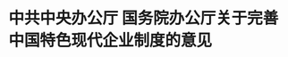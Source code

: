 <!DOCTYPE html>
<html lang="zh-CN">

<head>
    
<title>中共中央办公厅 国务院办公厅关于完善中国特色现代企业制度的意见_腾讯新闻</title>
<meta name="keywords" content="现代企业制度,国务院办公厅,中央办公厅,国务院,中国特色,习近平,中国特色社会主义,公司治理,意见,党中央">
<meta name="description" content="中共中央办公厅 国务院办公厅关于完善中国特色现代企业制度的意见（2024年9月21日）中国特色现代企业制度是中国特色社会主义制度的重要组成部分。为贯彻落实党中央关于完善中国特色现代企业制度的战略部署，经党中央、国务院同意，现提出如下意见。一、总体要求坚持以习近平新时代中国特色社会主义思想为指导，深入贯彻党的...">
<meta name="author" content="腾讯网">
<meta name="copyright" content="Copyright 1998 - 2025 Tencent. All Rights Reserved">
<meta property="og:type" content="news" />

<meta property="og:title" content="中共中央办公厅 国务院办公厅关于完善中国特色现代企业制度的意见_腾讯新闻" />
<meta property="og:description" content="中共中央办公厅 国务院办公厅关于完善中国特色现代企业制度的意见（2024年9月21日）中国特色现代企业制度是中国特色社会主义制度的重要组成部分。为贯彻落实党中央关于完善中国特色现代企业制度的战略部署，经党中央、国务院同意，现提出如下意见。一、总体要求坚持以习近平新时代中国特色社会主义思想为指导，深入贯彻党的..." />
<meta property="og:url" content="https://news.qq.com/rain/a/20250526A06AZ900" />
<meta property="og:image" content="https://inews.gtimg.com/news_ls/OyRoJtEBB7u5ulGSk_ptIgvR6bgjes90ZxmwzIBBSMDSEAA_640330/0" />
<meta property="article:author" content="央视新闻" />
<meta property="article:published_time" content="2025-05-26 17:01:15" />
<meta property="category" content="politics" />

<meta name="baidu-site-verification" content="jJeIJ5X7pP" />
    <meta charset="utf-8" />
<meta http-equiv="X-UA-Compatible" content="IE=Edge" />
<meta name="viewport" content="width=device-width, initial-scale=1, shrink-to-fit=no" />
<link rel="dns-prefetch" href="mat1.gtimg.com">
<link rel="dns-prefetch" href="i.news.qq.com">
<link rel="shortcut icon" href="https://mat1.gtimg.com/qqcdn/qqindex2021/favicon.ico">
<script nomodule="true" src="https://mat1.gtimg.com/qqcdn/qqindex2021/common-static/20240515201444/core3-37-1.min.js"></script>
<script>
  try {
    if (!window.IntersectionObserver) {
      var observerScript = document.createElement('script');
      observerScript.src = "https://mat1.gtimg.com/qqcdn/qqindex2021/common-static/20241024141058/intersection-observer-polyfill.js";
      document.head.appendChild(observerScript);
    }
  } catch (error) {}
</script>

<script>
  try {
    if (!Element.prototype.scrollTo) {
      var scrollScript = document.createElement('script');
      scrollScript.src = "https://mat1.gtimg.com/qqcdn/qqindex2021/common-static/20241025153001/scroll-behavior-polyfill.js";
      document.head.appendChild(scrollScript);
    }
  } catch (error) {}
</script>
<script>
  try {
    if ('scrollRestoration' in window.history) {
      window.history.scrollRestoration = 'manual';
    }
    window.isPcClient = Boolean(window.electron) && (
      window.navigator.userAgent.indexOf('pc-client') > 0 ||
      window.navigator.userAgent.indexOf('TencentNews') > 0
    );
  } catch {}
</script>
<script>
  try {
    if (window.isPcClient) {
      var bodyStyle = document.createElement('style');
      bodyStyle.innerText = 'body{ zoom: 0.95 }';
      document.head.appendChild(bodyStyle);
    }
  } catch {}
</script>
<script>
  window.DATA = {"url":"https://view.inews.qq.com/a/20250526A06AZ900","article_id":"20250526A06AZ900","article_type":"0","title":"中共中央办公厅 国务院办公厅关于完善中国特色现代企业制度的意见","desc":"中共中央办公厅 国务院办公厅关于完善中国特色现代企业制度的意见（2024年9月21日）中国特色现代企业制度是中国特色社会主义制度的重要组成部分。为贯彻落实党中央关于完善中国特色现代企业制度的战略部署，经党中央、国务院同意，现提出如下意见。一、总体要求坚持以习近平新时代中国特色社会主义思想为指导，深入贯彻党的...","iNewsRecommendLevel":1,"abstract":"中共中央办公厅 国务院办公厅关于完善中国特色现代企业制度的意见（2024年9月21日）中国特色现代企业制度是中国特色社会主义制度的重要组成部分。为贯彻落实党中央关于完善中国特色现代企业制度的战略部署，经党中央、国务院同意，现提出如下意见。一、总体要求坚持以习近平新时代中国特色社会主义思想为指导，深入贯彻党的...","catalog1":"politics","ad_channel_sign":"news","introduction":"","media":"央视新闻","media_id":"58","pubtime":"2025-05-26 17:01:15","comment_id":"8414986430","political":0,"cmsId":"20250526A06AZ900","cms_id":"20250526A06AZ900","closeAllAd":1,"closeAllFavorite":false,"originContent":{"directory":{"ai_list":null,"enable":2,"list":null},"text":"\u003cdiv class=\"rich_media_content\"\u003e\u003cp class=\"text_align-center\" data-source=\"cke\"\u003e中共中央办公厅 国务院办公厅关于完善中国特色现代企业制度的意见\u003c/p\u003e\n\u003cp class=\"text_align-center\" data-source=\"cke\"\u003e（2024年9月21日）\u003c/p\u003e\n\u003cp data-source=\"cke\"\u003e中国特色现代企业制度是中国特色社会主义制度的重要组成部分。为贯彻落实党中央关于完善中国特色现代企业制度的战略部署，经党中央、国务院同意，现提出如下意见。\u003c/p\u003e\n\u003cp data-source=\"cke\"\u003e一、总体要求\u003c/p\u003e\n\u003cp data-source=\"cke\"\u003e坚持以习近平新时代中国特色社会主义思想为指导，深入贯彻党的二十大和二十届二中、三中全会精神，完整准确全面贯彻新发展理念，坚持稳中求进工作总基调，坚持和完善社会主义基本经济制度，坚持社会主义市场经济改革方向，统筹高质量发展和高水平安全，以坚持和加强党的领导为根本，以产权清晰、权责明确、政企分开、管理科学为基础，以完善公司治理为重点，以改革创新为动力，弘扬企业家精神，加快建设更多世界一流企业，为以中国式现代化全面推进强国建设、民族复兴伟业提供有力支撑。\u003c!--MID_AD_0--\u003e\u003c!--EOP_0--\u003e\u003c/p\u003e\u003c!--MID_ARTICLE_AD_0--\u003e\u003c!--PARAGRAPH_0--\u003e\n\u003cp data-source=\"cke\"\u003e工作中要做到：坚持党的全面领导，坚定不移落实党的路线方针政策，推动党的组织和工作有效覆盖，完善党组织发挥作用的制度机制。坚持和落实“两个毫不动摇”，促进各种所有制经济优势互补、共同发展，充分激发各类企业内生动力和创新活力。坚持以制度建设促发展，破解体制机制障碍，推动公司治理结构和组织形态创新，完善企业制度，支持和引导各类企业提高资源要素利用效率和经营管理水平。坚持分类引导、统筹推进，根据企业规模、发展阶段、所有制性质等分类施策，培育更富活力、更具韧性、更有竞争力的现代企业。\u003c!--MID_AD_1--\u003e\u003c!--EOP_1--\u003e\u003c/p\u003e\u003c!--MID_ARTICLE_AD_1--\u003e\u003c!--PARAGRAPH_1--\u003e\n\u003cp data-source=\"cke\"\u003e主要目标是：经过5年左右，推动具备条件的企业普遍建立适合国情、符合实际、满足发展需要的中国特色现代企业制度，企业党的建设全面加强，治理结构更加健全，市场化运营机制更加完善，科学管理水平进一步提高，推动自主创新、支撑产业升级、履行社会责任等作用充分发挥。到2035年，中国特色现代企业制度更加完善，企业国际竞争力全面提升，为加快建设世界一流企业奠定坚实基础。\u003c/p\u003e\n\u003cp data-source=\"cke\"\u003e二、坚持和加强党的领导\u003c/p\u003e\n\u003cp data-source=\"cke\"\u003e（一）完善党领导国有企业的制度机制。明晰党委（党组）讨论和决定重大事项的边界，提高前置研究讨论的质量和效率。探索坚持党管干部、党管人才原则与发挥市场机制作用相结合的有效模式。\u003c/p\u003e\n\u003cp data-source=\"cke\"\u003e（二）加强和改进非公有制企业党的建设。引导和监督企业遵守法律法规，维护各方合法权益，促进企业健康发展。结合实际建立健全党组织与企业管理层共同学习、沟通协商和恳谈等工作机制。引导民营企业加强党员队伍建设。\u003c/p\u003e\n\u003cp data-source=\"cke\"\u003e三、完善公司治理结构\u003c/p\u003e\n\u003cp data-source=\"cke\"\u003e（三）健全企业产权结构。尊重企业独立法人财产权，形成归属清晰、结构合理、流转顺畅的企业产权制度。国有企业要根据功能定位逐步调整优化股权结构，形成股权结构多元、股东行为规范、内部约束有效、运行高效灵活的经营机制。鼓励民营企业构建简明、清晰、可穿透的股权结构。\u003c/p\u003e\n\u003cp data-source=\"cke\"\u003e（四）完善国有企业公司治理。加快建立健全权责法定、权责透明、协调运转、有效制衡的公司治理机制，强化章程在公司治理中的基础作用。党委（党组）发挥把方向、管大局、保落实的领导作用。股东会是公司的权力机构，股东按照出资比例和章程行使表决权，不得超出章程规定干涉企业日常经营。董事会发挥定战略、作决策、防风险的作用，推动集团总部授权放权与分批分类落实子企业董事会职权有机衔接，规范落实董事会向经理层授权制度。完善外部董事评价和激励约束机制，落实外部董事知情权、表决权、监督权、建议权。经理层发挥谋经营、抓落实、强管理的作用，全面推进任期制和契约化管理。鼓励国有企业参照经理层成员任期制和契约化管理方式，更大范围、分层分类落实管理人员经营管理责任。\u003c!--MID_AD_2--\u003e\u003c!--EOP_2--\u003e\u003c/p\u003e\u003c!--MID_ARTICLE_AD_2--\u003e\u003c!--PARAGRAPH_2--\u003e\n\u003cp data-source=\"cke\"\u003e（五）支持民营企业优化法人治理结构。鼓励民营企业根据实际情况采取合伙制、公司制等多种组织形式，完善内部治理规则，制定规范的章程，保持章程与出资协议的一致性，规范控股股东、实际控制人行为。支持引导民营企业完善治理结构和管理制度，鼓励有条件的民营企业规范组建股东会、董事会、经理层。鼓励家族企业创新管理模式、组织结构、企业文化，逐步建立现代企业制度。\u003c/p\u003e\n\u003cp data-source=\"cke\"\u003e（六）发挥资本市场对完善公司治理的推动作用。强化控股股东对公司的诚信义务，支持上市公司引入持股比例5%以上的机构投资者作为积极股东。严格落实上市公司独立董事制度，设置独立董事占多数的审计委员会和独立董事专门会议机制。完善上市公司治理领域信息披露制度，促进提升决策管理的科学性。\u003c/p\u003e\n\u003cp data-source=\"cke\"\u003e四、提升企业科学管理水平\u003c/p\u003e\n\u003cp data-source=\"cke\"\u003e（七）强化战略管理。引导企业科学制定融入新发展格局的发展战略和规划，增强资源配置能力。强化战略规划与年度计划、投资计划、财务预算、任期业绩考核、年度业绩考核等的联动。引导企业基于战略导向厘清主责主业，推动技术、人才、资金等各类要素向主业集中，防止盲目多元化扩张、无序扩张。\u003c/p\u003e\n\u003cp data-source=\"cke\"\u003e（八）强化内部管理。推动集团总部指导所属企业加强管理体系建设和关联交易管理。鼓励企业设立独立的内控、法务机构，提升管理效率。引导民营企业完善内部反腐败制度，建立严格的审计监督体系和财会制度。\u003c/p\u003e\n\u003cp data-source=\"cke\"\u003e（九）强化风险管理。国有企业集团公司要建立健全多层次风险预警和防范处置机制，防范国内外投资经营风险。鼓励民营企业建立内部风险防控和风险预警机制，将风险防控各项要求嵌入经营管理各环节。\u003c/p\u003e\n\u003cp data-source=\"cke\"\u003e（十）强化科学民主管理。鼓励企业实行全面预算管理和全员绩效考核，合理控制管理层级、法人层级，推动数字化技术与企业生产经营管理深度融合。在确保安全的前提下，加强企业数据治理和数据流通应用能力，推动数据资源开发利用。健全以职工代表大会为基本形式的企业民主管理制度，坚持和完善职工董事制度。注重发挥工会等群团组织作用，积极推行工资集体协商制度，建立符合企业实际、具备可操作性的集体协商机制。\u003c!--MID_AD_3--\u003e\u003c!--EOP_3--\u003e\u003c/p\u003e\u003c!--MID_ARTICLE_AD_3--\u003e\u003c!--PARAGRAPH_3--\u003e\n\u003cp data-source=\"cke\"\u003e五、健全企业激励创新制度\u003c/p\u003e\n\u003cp data-source=\"cke\"\u003e（十一）打造创新型企业组织形式。推动企业引进或共建一批新型研发机构、技术转移服务机构，实施协同创新合作。推动大型企业优化采购标准、提升技术标准、实现供应链互通，向中小微企业开放创新资源、提供技术牵引和转化支持。鼓励企业创新创业，提升企业核心竞争力。\u003c/p\u003e\n\u003cp data-source=\"cke\"\u003e（十二）完善创新要素高效配置机制。完善开放型的企业人才制度，健全企业与高校、科研院所科研人员双向流动机制。完善企业技术转化管理制度，支持行业领军企业为中小微企业提供概念验证、小试中试、检测认证等技术服务。加快国有企业转制科研院所改革，按规定开展职务科技成果赋权改革试点。鼓励各类金融机构发挥特色优势，开发适合科技型企业轻资产特点的金融产品。\u003c/p\u003e\n\u003cp data-source=\"cke\"\u003e（十三）健全创新导向的激励机制。鼓励企业注重中长期价值创造，赋予项目团队充分自主权，有效运用多种方式强化激励。推动有条件的企业建立知识产权运营机构。\u003c/p\u003e\n\u003cp data-source=\"cke\"\u003e六、建立健全企业社会责任与企业文化体系\u003c/p\u003e\n\u003cp data-source=\"cke\"\u003e（十四）完善企业履行社会责任体系。推动将企业社会责任理念融入生产经营全过程，引导企业依法经营、诚实守信。支持企业在绿色发展、乡村全面振兴、社会公益、文化传承等事业中积极贡献力量。\u003c/p\u003e\n\u003cp data-source=\"cke\"\u003e（十五）完善企业收入分配制度。推动企业健全工资合理增长机制，建立科学的企业高级管理人员薪酬和绩效考核制度，合理确定企业高级管理人员薪酬水平。深化国有企业工资分配制度改革，在符合条件的国有企业推行工资总额预算周期制管理。巩固国有企业负责人薪酬制度改革成果，合理确定并严格规范国有企业各级负责人薪酬、津贴补贴等。推动上市公司开展中长期激励，制定稳定、长期的现金分红政策。\u003c/p\u003e\n\u003cp data-source=\"cke\"\u003e（十六）培育优秀企业文化。鼓励企业将诚实守信、以义取利、守正创新等中华优秀传统文化理念运用于企业管理实践，融入公司治理。引导企业争做爱国敬业、守法经营、创业创新、回报社会的典范。支持企业将文化建设融入战略管理、生产经营、员工培训、考核评价等全过程。支持企业、行业协会商会联合高校、科研院所推动完善现代企业管理理论。塑造中国企业形象，做强做大民族品牌。\u003c/p\u003e\n\u003cp data-source=\"cke\"\u003e七、优化企业综合监管和服务体系\u003c/p\u003e\n\u003cp data-source=\"cke\"\u003e（十七）健全企业综合监管体系。加强对企业经营的跨部门联合监管，增强监管制度和政策的稳定性、可预期性，提升监管信息化水平。健全企业信用承诺制度，推进根据信用状况实施分级分类监管。完善金融监管，构建产业资本和金融资本“防火墙”，强化资本充足性管理和公司治理监管，严控流动性风险，推行金融控股公司整体并表管理，强化对股东行为的规范和约束。严防严管企业财务造假。\u003c/p\u003e\n\u003cp data-source=\"cke\"\u003e（十八）健全国有资产监管体制。以管资本为主完善国资监管，实现国有资产保值增值。完善国有企业功能界定与分类指引，深化分类授权放权，优化分类监管、分类考核，引导国有企业注重内在价值、长期价值。强化国有企业经营投资责任意识和责任约束。\u003c/p\u003e\n\u003cp data-source=\"cke\"\u003e（十九）完善企业服务体系。分类推进涉企经营许可改革。完善市场准入制度，优化注销等市场退出机制，促进地区和行业涉企政策、标准、规则协调统一。完善涉企支持政策直达快享、“免申即享”机制。支持企业完善高级管理人员教育培训制度。\u003c/p\u003e\n\u003cp data-source=\"cke\"\u003e八、保障措施\u003c/p\u003e\n\u003cp data-source=\"cke\"\u003e各地区各部门要结合实际抓好本意见贯彻落实。企业要深刻认识完善中国特色现代企业制度的重要意义，落实主体责任，以企业制度创新推动高质量发展。完善相关法律法规，推动修订企业国有资产法等，推动企业依法经营、依法治企。规范会计、咨询、法律、信用评级等专业机构执业行为，加强对专业机构的从业监管，发挥其执业监督和专业服务作用，维护公平竞争、诚信规范的良好市场环境。加强对现代企业制度实践探索和成功经验的宣传，总结一批企业党建典型经验，推广一批公司治理典型实践案例。\u003c!--MID_AD_4--\u003e\u003c!--EOP_4--\u003e\u003c/p\u003e\u003c!--MID_ARTICLE_AD_4--\u003e\u003c!--PARAGRAPH_4--\u003e\n\u003cdiv class=\"cms-cke-widget-title-number-8 cms-cke-widget-title-tpl cms-cke-widget-title-tpl-nowrap cms-cke-widget-title-wrapper cms-cke-widget-tpl single-title-line\" data-key=\"title-number-8\" data-reactroot=\"\" style=\"align-items: center; display: flex; font-size: 19px; font-weight: bold; justify-content: flex-start; margin-bottom: 20px; margin-top: 28px; width: 100%\"\u003e\n\u003cdiv class=\"cms-cke-widget-title-container\" style=\"display: flex; position: relative\"\u003e\n\u003cdiv class=\"cms-cke-widget-title-text-wrapper title-number-8-text-wrapper\" style=\"align-items: center; display: flex; height: 26px; justify-content: flex-start; position: relative\"\u003e\n\u003csection class=\"cms-cke-widget-title-nubmer-wrapper\" style=\"align-items: center; background-image: url(https://inews.gtimg.com/om_bt/OF-FWp25eY6EEJLhCNXdFb36wGK9HKo4LHuH8WOTok-vsAA/0); background-position: center; background-repeat: no-repeat; background-size: cover; color: #fff; display: flex; font-size: 20px; height: 26px; justify-content: center; position: absolute; top: 0px; width: 41px\"\u003e\n\u003cdiv class=\"cms-cke-widget-title-nubmer\" style=\"left: 11px; min-width: 4px; position: absolute; top: 50%; transform: translateY(-50%)\"\u003e\u003c/div\u003e\n\u003c/section\u003e\n\u003cdiv class=\"cms-cke-widget-title-text title-number-8-text\" style=\"border-bottom: 3px solid #001966; box-sizing: border-box; color: #001966; display: inline-block; height: 26px; left: -1px; line-height: 26px; margin-left: 41px; max-width: calc(100vw - 70px); overflow: hidden; padding: 0px 8px 0px 2px; position: relative; text-align: center; white-space: nowrap; word-break: break-all\"\u003e相关阅读\u003c/div\u003e\n\u003c/div\u003e\n\u003c/div\u003e\n\u003c/div\u003e\n\u003cp data-source=\"cke\"\u003e\u003c!--SECURE_LINK_BEGIN_0--\u003e解读重磅《意见》：19条具体举措重在制度创新\u003c!--SECURE_LINK_END_0--\u003e\u0026gt;\u0026gt;\u003c/p\u003e\n\n\u003cstyle\u003e.rich_media_content{--news-tabel-th-night-color: #444444;--news-font-day-color: #333;--news-font-night-color: #d9d9d9;--news-bottom-distance: 22px}.rich_media_content p:not([data-exeditor-arbitrary-box=image-box]){letter-spacing:.5px;line-height:30px;margin-bottom:var(--news-bottom-distance);word-wrap:break-word}.rich_media_content{color:var(--news-font-day-color);font-size:18px}@media(prefers-color-scheme:dark){body:not([data-weui-theme=light]):not([dark-mode-disable=true]) .rich_media_content p:not([data-exeditor-arbitrary-box=image-box]){letter-spacing:.5px;line-height:30px;margin-bottom:var(--news-bottom-distance);word-wrap:break-word}body:not([data-weui-theme=light]):not([dark-mode-disable=true]) .rich_media_content{color:var(--news-font-night-color)}}.data_color_scheme_dark .rich_media_content p:not([data-exeditor-arbitrary-box=image-box]){letter-spacing:.5px;line-height:30px;margin-bottom:var(--news-bottom-distance);word-wrap:break-word}.data_color_scheme_dark .rich_media_content{color:var(--news-font-night-color)}.data_color_scheme_dark .rich_media_content{font-size:18px}.rich_media_content p[data-exeditor-arbitrary-box=image-box]{margin-bottom:11px}.rich_media_content\u003ediv:not(.qnt-video),.rich_media_content\u003esection{margin-bottom:var(--news-bottom-distance)}.rich_media_content hr{margin-bottom:var(--news-bottom-distance)}.rich_media_content .link_list{margin:0;margin-top:20px;min-height:0!important}.rich_media_content blockquote{background:#f9f9f9;border-left:6px solid #ccc;margin:1.5em 10px;padding:.5em 10px}.rich_media_content blockquote p{margin-bottom:0!important}.data_color_scheme_dark .rich_media_content blockquote{background:#323232}@media(prefers-color-scheme:dark){body:not([data-weui-theme=light]):not([dark-mode-disable=true]) .rich_media_content blockquote{background:#323232}}.rich_media_content ol[data-ex-list]{--ol-start: 1;--ol-list-style-type: decimal;list-style-type:none;counter-reset:olCounter calc(var(--ol-start,1) - 1);position:relative}.rich_media_content ol[data-ex-list]\u003eli\u003e:first-child::before{content:counter(olCounter,var(--ol-list-style-type)) '. ';counter-increment:olCounter;font-variant-numeric:tabular-nums;display:inline-block}.rich_media_content ul[data-ex-list]{--ul-list-style-type: circle;list-style-type:none;position:relative}.rich_media_content ul[data-ex-list].nonUnicode-list-style-type\u003eli\u003e:first-child::before{content:var(--ul-list-style-type) ' ';font-variant-numeric:tabular-nums;display:inline-block;transform:scale(0.5)}.rich_media_content ul[data-ex-list].unicode-list-style-type\u003eli\u003e:first-child::before{content:var(--ul-list-style-type) ' ';font-variant-numeric:tabular-nums;display:inline-block;transform:scale(0.8)}.rich_media_content ol:not([data-ex-list]){padding-left:revert}.rich_media_content ul:not([data-ex-list]){padding-left:revert}.rich_media_content table{display:table;border-collapse:collapse;margin-bottom:var(--news-bottom-distance)}.rich_media_content table th,.rich_media_content table td{word-wrap:break-word;border:1px solid #ddd;white-space:nowrap;padding:2px 5px}.rich_media_content table th{font-weight:700;background-color:#f0f0f0;text-align:left}.rich_media_content table p{margin-bottom:0!important}.data_color_scheme_dark .rich_media_content table th{background:var(--news-tabel-th-night-color)}@media(prefers-color-scheme:dark){body:not([data-weui-theme=light]):not([dark-mode-disable=true]) .rich_media_content table th{background:var(--news-tabel-th-night-color)}}.rich_media_content .qqnews_image_desc,.rich_media_content p[type=om-image-desc]{line-height:20px!important;text-align:center!important;font-size:14px!important;color:#666!important}.rich_media_content div[data-exeditor-arbitrary-box=wrap]:not([data-exeditor-arbitrary-box-special-style]){max-width:100%}.rich_media_content .qqnews-content{--wmfont: 0;--wmcolor: transparent;font-size:var(--wmfont);color:var(--wmcolor);line-height:var(--wmfont)!important;margin-bottom:var(--wmfont)!important}.rich_media_content .qqnews_sign_emphasis{background:#f7f7f7}.rich_media_content .qqnews_sign_emphasis ol{word-wrap:break-word;border:none;color:#5c5c5c;line-height:28px;list-style:none;margin:14px 0 6px;padding:16px 15px 4px}.rich_media_content .qqnews_sign_emphasis p{margin-bottom:12px!important}.rich_media_content .qqnews_sign_emphasis ol\u003eli\u003ep{padding-left:30px}.rich_media_content .qqnews_sign_emphasis ol\u003eli{list-style:none}.rich_media_content .qqnews_sign_emphasis ol\u003eli\u003ep:first-child::before{margin-left:-30px;content:counter(olCounter,decimal) ''!important;counter-increment:olCounter!important;font-variant-numeric:tabular-nums!important;background:#37f;border-radius:2px;color:#fff;font-size:15px;font-style:normal;text-align:center;line-height:18px;width:18px;height:18px;margin-right:12px;position:relative;top:-1px}.data_color_scheme_dark .rich_media_content .qqnews_sign_emphasis{background:#262626}.data_color_scheme_dark .rich_media_content .qqnews_sign_emphasis ol\u003eli\u003ep{color:#a9a9a9}@media(prefers-color-scheme:dark){body:not([data-weui-theme=light]):not([dark-mode-disable=true]) .rich_media_content .qqnews_sign_emphasis{background:#262626}body:not([data-weui-theme=light]):not([dark-mode-disable=true]) .rich_media_content .qqnews_sign_emphasis ol\u003eli\u003ep{color:#a9a9a9}}.rich_media_content h1,.rich_media_content h2,.rich_media_content h3,.rich_media_content h4,.rich_media_content h5,.rich_media_content h6{margin-bottom:var(--news-bottom-distance);font-weight:700}.rich_media_content h1{font-size:20px}.rich_media_content h2,.rich_media_content h3{font-size:19px}.rich_media_content h4,.rich_media_content h5,.rich_media_content h6{font-size:18px}.rich_media_content li:empty{display:none}.rich_media_content ul,.rich_media_content ol{margin-bottom:var(--news-bottom-distance)}.rich_media_content div\u003ep:only-child{margin-bottom:0!important}.rich_media_content .cms-cke-widget-title-wrap p{margin-bottom:0!important}\u003c/style\u003e\u003c/div\u003e","version":"v2"},"originAttribute":{"SECURE_LINK_BEGIN_0":{"cms_orig_info":{"desc":"解读重磅《意见》：19条具体举措重在制度创新","trust_level":1,"type":"","url":"https://content-static.cctvnews.cctv.com/snow-book/index.html?item_id=211373273811710700"},"desc":"解读重磅《意见》：19条具体举措重在制度创新","trust_level":1,"type":"","url":"https://content-static.cctvnews.cctv.com/snow-book/index.html?item_id=211373273811710700"},"SECURE_LINK_END_0":{"trust_level":1}},"selfDeclare":{},"userAddress":"北京","card":{"chlid":"58","chlname":"央视新闻","desc":"“央视新闻”是中央广播电视总台新闻新媒体旗舰账号，是重大新闻、突发事件和重要报道的总台首发账号。","icon":"https://inews.gtimg.com/om_ls/OCsBJ1JWKedYO2D7fQMnqlOmtm7WVDrtLSwqEYQCk6kJ8AA_200200/0","msgEntry":1,"uin":"ec6993b8a9bd48215bee15e390bcc00f76","update_frequency":"0","vip_desc":"中央广播电视总台央视新闻官方账号","vip_icon_night":"https://inews.gtimg.com/newsapp_bt/0/1128171011183_4151/0","vip_place":"left","vip_type":"20006","vip_icon":"https://inews.gtimg.com/newsapp_bt/0/1128164013310_1586/0","vip_type_new":"20006","suid":"8QMc3H5f7o0Uuj/Z","liveInfo":{"roomID":"1453231542","roomStatus":"2","cms_id":"RLV2025052508850300","article_type":"102"},"cpLevel":1},"interationCount":{"like":124,"collect":186,"share":333},"payment_info":{},"article_is_pay":false,"payment_column_info_v1":{"is_column_pay":false,"read_count_all":0},"tag_info_item":null,"contentWordsNum":3424,"extraProperty":{"FeedbackDetailDisableInsert":0,"zanSkinType":""},"relateWelfare":{},"aiSwitch":true,"isOversize":false,"videoArr":[]};
</script>
<script>
  window.channelInfo = {"channelConfig":{"channelNav":[{"_auto_id":"1","active_alien_img":"","alien_img":"","channel_id":"news_news_home","is_local":"0","link":"https://www.qq.com","name_cn":"首页","name_en":"home"},{"_auto_id":"2","active_alien_img":"","alien_img":"","channel_id":"news_news_top","is_local":"0","link":"","name_cn":"要闻","name_en":"news"},{"_auto_id":"4","active_alien_img":"","alien_img":"","channel_id":"news_news_bj","is_local":"1","link":"","name_cn":"北京","name_en":"bj"},{"_auto_id":"5","active_alien_img":"","alien_img":"","channel_id":"news_news_finance","is_local":"0","link":"","name_cn":"财经","name_en":"finance"},{"_auto_id":"6","active_alien_img":"","alien_img":"","channel_id":"news_news_tech","is_local":"0","link":"","name_cn":"科技","name_en":"tech"},{"_auto_id":"7","active_alien_img":"","alien_img":"","channel_id":"tv","is_local":"0","link":"https://v.qq.com/channel/tv/?ptag=qqnews","name_cn":"电视剧","name_en":"tv"},{"_auto_id":"8","active_alien_img":"","alien_img":"","channel_id":"news_news_qa","is_local":"0","link":"","name_cn":"热问","name_en":"qa"},{"_auto_id":"9","active_alien_img":"","alien_img":"","channel_id":"news_news_ent","is_local":"0","link":"","name_cn":"娱乐","name_en":"ent"},{"_auto_id":"10","active_alien_img":"","alien_img":"","channel_id":"variety","is_local":"0","link":"https://v.qq.com/channel/variety/?ptag=qqnews","name_cn":"综艺","name_en":"variety"},{"_auto_id":"11","active_alien_img":"","alien_img":"","channel_id":"news_news_sports","is_local":"0","link":"","name_cn":"体育","name_en":"sports"},{"_auto_id":"13","active_alien_img":"","alien_img":"","channel_id":"news_news_nba","is_local":"0","link":"","name_cn":"NBA","name_en":"nba"},{"_auto_id":"14","active_alien_img":"","alien_img":"","channel_id":"news_news_world","is_local":"0","link":"","name_cn":"国际","name_en":"world"},{"_auto_id":"15","active_alien_img":"","alien_img":"","channel_id":"news_news_mil","is_local":"0","link":"","name_cn":"军事","name_en":"milite"},{"_auto_id":"16","active_alien_img":"","alien_img":"","channel_id":"news_news_auto","is_local":"0","link":"","name_cn":"汽车","name_en":"auto"},{"_auto_id":"17","active_alien_img":"","alien_img":"","channel_id":"news_news_house","is_local":"0","link":"","name_cn":"房产","name_en":"house"},{"_auto_id":"18","active_alien_img":"","alien_img":"","channel_id":"news_news_edu","is_local":"0","link":"","name_cn":"教育","name_en":"edu"},{"_auto_id":"19","active_alien_img":"","alien_img":"","channel_id":"news_news_antip","is_local":"0","link":"","name_cn":"健康","name_en":"health"},{"_auto_id":"20","active_alien_img":"","alien_img":"","channel_id":"news_news_video","is_local":"0","link":"","name_cn":"视频","name_en":"video"},{"_auto_id":"21","active_alien_img":"","alien_img":"","channel_id":"news_news_game","is_local":"0","link":"","name_cn":"游戏","name_en":"games"},{"_auto_id":"22","active_alien_img":"","alien_img":"","channel_id":"news_news_nchupin","is_local":"0","link":"","name_cn":"眼界","name_en":"chupin"},{"_auto_id":"24","active_alien_img":"","alien_img":"","channel_id":"news_news_football","is_local":"0","link":"","name_cn":"足球","name_en":"football"},{"_auto_id":"25","active_alien_img":"","alien_img":"","channel_id":"news_news_kepu","is_local":"0","link":"","name_cn":"科学","name_en":"kepu"},{"_auto_id":"26","active_alien_img":"","alien_img":"","channel_id":"news_news_digi","is_local":"0","link":"","name_cn":"数码","name_en":"digi"},{"_auto_id":"28","active_alien_img":"","alien_img":"","channel_id":"ymzx","is_local":"0","link":"https://gamer.qq.com/v2/cloudgame/game/96897?ichannel=txxwpc0Ftxxwpc1","name_cn":"元梦之星","name_en":"news_news_ymzx"},{"_auto_id":"31","active_alien_img":"","alien_img":"","channel_id":"movie","is_local":"0","link":"https://v.qq.com/channel/movie/?ptag=qqnews","name_cn":"电影","name_en":"movie"},{"_auto_id":"32","active_alien_img":"","alien_img":"","channel_id":"news_news_esport","is_local":"0","link":"","name_cn":"电竞","name_en":"esport"},{"_auto_id":"34","active_alien_img":"","alien_img":"","channel_id":"news_news_history","is_local":"0","link":"","name_cn":"历史","name_en":"history"},{"_auto_id":"35","active_alien_img":"","alien_img":"","channel_id":"news_news_baby","is_local":"0","link":"","name_cn":"育儿","name_en":"baby"},{"_auto_id":"36","active_alien_img":"","alien_img":"","channel_id":"hbjy","is_local":"0","link":"https://gp.qq.com/act/a20250421mnqlx/news.shtml","name_cn":"和平精英","name_en":"news_news_hbjy"},{"_auto_id":"37","active_alien_img":"","alien_img":"","channel_id":"cloud_gamer","is_local":"0","link":"https://gamer.qq.com/?ichannel=txxwpc0Ftxxwpc1","name_cn":"云游戏","name_en":"cloud_gamer"},{"_auto_id":"38","active_alien_img":"","alien_img":"","channel_id":"news_news_lic","is_local":"0","link":"","name_cn":"理财","name_en":"finance_licai"},{"_auto_id":"39","active_alien_img":"","alien_img":"","channel_id":"news_news_istock","is_local":"0","link":"","name_cn":"股票","name_en":"finance_stock"},{"_auto_id":"40","active_alien_img":"","alien_img":"","channel_id":"ren_min_shi_pin","is_local":"0","link":"https://news.qq.com/omn/author/8QMd3Hld74cbujbY?tab=om_video","name_cn":"人民视频","name_en":"ren_min_shi_pin"},{"_auto_id":"41","active_alien_img":"","alien_img":"","channel_id":"news_news_weather","is_local":"0","link":"https://tianqi.qq.com/index.htm","name_cn":"天气","name_en":"weather"}]}};
</script>
<script>
  window.articleConfig = {"rightConfig":[{"_auto_id":"1","category_key":"default","modules":"{\"moduleList\":[{\"title\":\"作者其他文章\",\"id\":\"user_article\"},{\"title\":\"精选视频\",\"id\":\"video_album\",\"videoType\":\"tag\",\"videoId\":\"aUepxrtchGM=\",\"isSticky\":0},{\"title\":\"下载条\",\"id\":\"download_banner\",\"isSticky\":1},{\"title\":\"热点榜\",\"id\":\"hot_rank_list\",\"isSticky\":1},{\"title\":\"广告推广\",\"id\":\"ssp_ad_module\",\"category\":\"ad_ssp\",\"loid\":\"109\",\"isSticky\":1},{\"title\":\"广告推广位\",\"id\":\"c2s_ad_module\",\"category\":\"right_c2s\",\"path\":\"QQcom_all_Rectangle-1|QQcom_all_Rectangle-2|QQcom_all_Rectangle-3\",\"isSticky\":1}]}"},{"_auto_id":"2","category_key":"ent","modules":"{\"moduleList\":[{\"title\":\"作者其他文章\",\"id\":\"user_article\"},{\"title\":\"精选视频\",\"id\":\"video_album\",\"videoType\":\"tag\",\"videoId\":\"aUepxrtchGM=\"},{\"title\":\"下载条\",\"id\":\"download_banner\",\"isSticky\":1},{\"title\":\"热点榜\",\"id\":\"hot_rank_list\",\"isSticky\":1},{\"title\":\"广告推广\",\"id\":\"ssp_ad_module\",\"category\":\"ad_ssp\",\"loid\":\"109\",\"isSticky\":1},{\"title\":\"广告推广\",\"id\":\"ssp_ad_module\",\"category\":\"ad_ssp\",\"loid\":\"117\",\"isSticky\":1}]}"},{"_auto_id":"3","category_key":"game","modules":"{\"moduleList\":[{\"title\":\"作者其他文章\",\"id\":\"user_article\"},{\"title\":\"精选视频\",\"id\":\"video_album\",\"videoType\":\"tag\",\"videoId\":\"aUepxrtchGM=\"},{\"title\":\"热门游戏\",\"id\":\"recommend_game\",\"isSticky\":0},{\"title\":\"下载条\",\"id\":\"download_banner\",\"isSticky\":1},{\"title\":\"热点榜\",\"id\":\"hot_rank_list\",\"isSticky\":1},{\"title\":\"广告推广\",\"id\":\"ssp_ad_module\",\"category\":\"ad_ssp\",\"loid\":\"109\",\"isSticky\":1},{\"title\":\"广告推广位\",\"id\":\"c2s_ad_module\",\"category\":\"right_c2s\",\"path\":\"QQcom_all_Rectangle-1|QQcom_all_Rectangle-2|QQcom_all_Rectangle-3\",\"isSticky\":1}]}"},{"_auto_id":"4","category_key":"tech","modules":"{\"moduleList\":[{\"title\":\"作者其他文章\",\"id\":\"user_article\"},{\"title\":\"精选视频\",\"id\":\"video_album\",\"videoType\":\"tag\",\"videoId\":\"aUepxrtchGM=\"},{\"title\":\"下载条\",\"id\":\"download_banner\",\"isSticky\":1},{\"title\":\"热点榜\",\"id\":\"hot_rank_list\",\"isSticky\":1},{\"title\":\"广告推广\",\"id\":\"ssp_ad_module\",\"category\":\"ad_ssp\",\"loid\":\"109\",\"isSticky\":1},{\"title\":\"广告推广位\",\"id\":\"c2s_ad_module\",\"category\":\"right_c2s\",\"path\":\"QQcom_all_Rectangle-1|QQcom_all_Rectangle-2|QQcom_all_Rectangle-3\",\"isSticky\":1}]}"},{"_auto_id":"5","category_key":"finance","modules":"{\"moduleList\":[{\"title\":\"作者其他文章\",\"id\":\"user_article\"},{\"title\":\"精选视频\",\"id\":\"video_album\",\"videoType\":\"tag\",\"videoId\":\"aUepxrtchGM=\"},{\"title\":\"下载条\",\"id\":\"download_banner\",\"isSticky\":1},{\"title\":\"热点榜\",\"id\":\"hot_rank_list\",\"isSticky\":1},{\"title\":\"广告推广\",\"id\":\"ssp_ad_module\",\"category\":\"ad_ssp\",\"loid\":\"109\",\"isSticky\":1},{\"title\":\"广告推广位\",\"id\":\"c2s_ad_module\",\"category\":\"right_c2s\",\"path\":\"QQcom_all_Rectangle-1|QQcom_all_Rectangle-2|QQcom_all_Rectangle-3\",\"isSticky\":1}]}"},{"_auto_id":"6","category_key":"news","modules":"{\"moduleList\":[{\"title\":\"作者其他文章\",\"id\":\"user_article\"},{\"title\":\"精选视频\",\"id\":\"video_album\",\"videoType\":\"tag\",\"videoId\":\"aUepxrtchGM=\"},{\"title\":\"下载条\",\"id\":\"download_banner\",\"isSticky\":1},{\"title\":\"热点榜\",\"id\":\"hot_rank_list\",\"isSticky\":1},{\"title\":\"广告推广\",\"id\":\"ssp_ad_module\",\"category\":\"ad_ssp\",\"loid\":\"109\",\"isSticky\":1},{\"title\":\"广告推广位\",\"id\":\"c2s_ad_module\",\"category\":\"right_c2s\",\"path\":\"QQcom_all_Rectangle-1|QQcom_all_Rectangle-2|QQcom_all_Rectangle-3\",\"isSticky\":1}]}"},{"_auto_id":"7","category_key":"fashion","modules":"{\"moduleList\":[{\"title\":\"作者其他文章\",\"id\":\"user_article\"},{\"title\":\"精选视频\",\"id\":\"video_album\",\"videoType\":\"tag\",\"videoId\":\"aUepxrtchGM=\"},{\"title\":\"下载条\",\"id\":\"download_banner\",\"isSticky\":1},{\"title\":\"热点榜\",\"id\":\"hot_rank_list\",\"isSticky\":1},{\"title\":\"广告推广\",\"id\":\"ssp_ad_module\",\"category\":\"ad_ssp\",\"loid\":\"109\",\"isSticky\":1},{\"title\":\"广告推广位\",\"id\":\"c2s_ad_module\",\"category\":\"right_c2s\",\"path\":\"QQcom_all_Rectangle-1|QQcom_all_Rectangle-2|QQcom_all_Rectangle-3\",\"isSticky\":1}]}"},{"_auto_id":"8","category_key":"sports","modules":"{\"moduleList\":[{\"title\":\"作者其他文章\",\"id\":\"user_article\"},{\"title\":\"精选视频\",\"id\":\"video_album\",\"videoType\":\"tag\",\"videoId\":\"aUepxrtchGM=\"},{\"title\":\"下载条\",\"id\":\"download_banner\",\"isSticky\":1},{\"title\":\"热点榜\",\"id\":\"hot_rank_list\",\"isSticky\":1},{\"title\":\"广告推广\",\"id\":\"ssp_ad_module\",\"category\":\"ad_ssp\",\"loid\":\"109\",\"isSticky\":1},{\"title\":\"广告推广位\",\"id\":\"c2s_ad_module\",\"category\":\"right_c2s\",\"path\":\"QQcom_all_Rectangle-1|QQcom_all_Rectangle-2|QQcom_all_Rectangle-3\",\"isSticky\":1}]}"},{"_auto_id":"9","category_key":"health","modules":"{\"moduleList\":[{\"title\":\"作者其他文章\",\"id\":\"user_article\"},{\"title\":\"精选视频\",\"id\":\"video_album\",\"videoType\":\"tag\",\"videoId\":\"aUepxrtchGM=\"},{\"title\":\"下载条\",\"id\":\"download_banner\",\"isSticky\":1},{\"title\":\"热点榜\",\"id\":\"hot_rank_list\",\"isSticky\":1},{\"title\":\"广告推广\",\"id\":\"ssp_ad_module\",\"category\":\"ad_ssp\",\"loid\":\"109\",\"isSticky\":1},{\"title\":\"广告推广位\",\"id\":\"c2s_ad_module\",\"category\":\"right_c2s\",\"path\":\"QQcom_all_Rectangle-1|QQcom_all_Rectangle-2|QQcom_all_Rectangle-3\",\"isSticky\":1}]}"},{"_auto_id":"10","category_key":"nba","modules":"{\"moduleList\":[{\"title\":\"作者其他文章\",\"id\":\"user_article\"},{\"title\":\"精选视频\",\"id\":\"video_album\",\"videoType\":\"tag\",\"videoId\":\"aUepxrtchGM=\"},{\"title\":\"下载条\",\"id\":\"download_banner\",\"isSticky\":1},{\"title\":\"热点榜\",\"id\":\"hot_rank_list\",\"isSticky\":1},{\"title\":\"广告推广\",\"id\":\"ssp_ad_module\",\"category\":\"ad_ssp\",\"loid\":\"109\",\"isSticky\":1},{\"title\":\"广告推广位\",\"id\":\"c2s_ad_module\",\"category\":\"right_c2s\",\"path\":\"QQcom_all_Rectangle-1|QQcom_all_Rectangle-2|QQcom_all_Rectangle-3\",\"isSticky\":1}]}"},{"_auto_id":"11","category_key":"edu","modules":"{\"moduleList\":[{\"title\":\"作者其他文章\",\"id\":\"user_article\"},{\"title\":\"精选视频\",\"id\":\"video_album\",\"videoType\":\"tag\",\"videoId\":\"aUWpxLNdg2c=\"},{\"title\":\"下载条\",\"id\":\"download_banner\",\"isSticky\":1},{\"title\":\"热点榜\",\"id\":\"hot_rank_list\",\"isSticky\":1},{\"title\":\"广告推广\",\"id\":\"ssp_ad_module\",\"category\":\"ad_ssp\",\"loid\":\"109\",\"isSticky\":1},{\"title\":\"广告推广位\",\"id\":\"c2s_ad_module\",\"category\":\"right_c2s\",\"path\":\"QQcom_all_Rectangle-1|QQcom_all_Rectangle-2|QQcom_all_Rectangle-3\",\"isSticky\":1}]}"},{"_auto_id":"12","category_key":"ad","modules":"{\"moduleList\":[{\"title\":\"广告推广\",\"id\":\"ssp_ad_module\",\"category\":\"ad_ssp\",\"loid\":\"109\",\"isSticky\":1},{\"title\":\"广告推广位\",\"id\":\"c2s_ad_module\",\"category\":\"right_c2s\",\"path\":\"QQcom_all_Rectangle-1|QQcom_all_Rectangle-2|QQcom_all_Rectangle-3\",\"isSticky\":1}]}"}],"tonglanAdConfig":[{"_auto_id":"1","modules":"{\"moduleList\":[{\"title\":\"广告推广位\",\"id\":\"top\",\"category\":\"top_c2s\",\"path\":\"QQcom_all_Width1-1\"},{\"title\":\"广告推广位\",\"id\":\"bottom\",\"category\":\"bottom_c2s\",\"path\":\"QQcom_all_Width1-2\"}]}"}],"bottomConfig":[],"videoAdConfig":[{"_auto_id":"1","normal_time":"10","switch":"1","video_count":"0","video_time":"0"}],"rightGameConfig":[{"_auto_id":"2","desc":"连续登录送游戏钻石，群雄共聚称霸沙城","icon":"https://inews.gtimg.com/newsapp_bt/0/0627161037914_3816/0","link":"https://s.iwan.qq.com/opengame/tenvideo/index.html?hidestatusbar=1&hidetitlebar=1&immersive=1&syswebview=1&landscape=1&gameid=49085&url=https%3A%2F%2Fgz-file.91ninthpalace.com%2Fwzzx%2Findex_tencent_iwan.html%20&ref_ele=90015","name":"王者之心2"},{"_auto_id":"3","desc":"上线送VIP！万人同屏横扫沙城","icon":"https://inews.gtimg.com/newsapp_bt/0/0627155752146_4584/0","link":"https://s.iwan.qq.com/opengame/tenvideo/index.html?hidestatusbar=1&hidetitlebar=1&immersive=1&landscape=1&syswebview=1&gameid=47203&url=https%3A%2F%2Fcqss2login.bigrnet.com%2Fiwan%2Fh5%2Fplay%2Floading&ref_ele=90015","name":"传奇盛世"},{"_auto_id":"4","desc":"超高爆率，经典玩法","icon":"https://inews.gtimg.com/newsapp_bt/0/0627160641137_9103/0","link":"https://s.iwan.qq.com/opengame/tenvideo/index.html?hidestatusbar=1&hidetitlebar=1&immersive=1&syswebview=1&gameid=43803&url=https%3A%2F%2Fsdk.mxzgame.com%2FGames%2Fportal%2F108337%2FTXVApp&ref_ele=90015","name":"新不良人"},{"_auto_id":"6","desc":"超多福利登录即领，海量游戏任你畅玩","icon":"https://inews.gtimg.com/newsapp_bt/0/111315495935_3595/0","link":"https://dldir3.qq.com/minigamefile/webdownloads/QQGameMini_silent_1002020001_cid0.exe","name":"QQ游戏大厅"},{"_auto_id":"7","desc":"纯正经典玩法，欢乐挑战赛火热来袭","icon":"https://inews.gtimg.com/newsapp_bt/0/070918050891_4971/0","link":"https://minigame.qq.com/h5game_frame_test/?appid=200904&ifid=1502020001","name":"欢乐斗地主"},{"_auto_id":"8","desc":"新服大放送，享赚你就来","icon":"https://inews.gtimg.com/newsapp_bt/0/0627154608860_7318/0","link":"https://s.iwan.qq.com/opengame/tenvideo/index.html?hidestatusbar=1&hidetitlebar=1&immersive=1&syswebview=1&landscape=1&gameid=43403&url=https%3A%2F%2Flogin-wxxyx2-bzsc.jikewan.com%2Fgame%2Fcqtxvideo.html&ref_ele=90015","name":"百战沙城"},{"_auto_id":"9","desc":"全新极速版本爽玩！送新武魂转换卡","icon":"https://inews.gtimg.com/newsapp_bt/0/1016115936984_7153/0","link":"https://s.iwan.qq.com/opengame/tenvideo/index.html?hidestatusbar=1&hidetitlebar=1&immersive=1&syswebview=1&gameid=51477&url=https%3A%2F%2Fh5sdk.cdqcwl.com%2Fsdk%2Ftxaiwandefault%2Fce43a6806214ed5b3e2227ca7e99e27a%2F2231&ref_ele=90015","name":"斗罗大陆"},{"_auto_id":"10","desc":"原汁原味，正版授权","icon":"https://inews.gtimg.com/newsapp_bt/0/0627160844946_1794/0","link":"https://s.iwan.qq.com/opengame/tenvideo/index.html?hidetitlebar=1&immersive=1&syswebview=1&landscape=1&gameid=37275&url=https%3A%2F%2Fsdk.mxzgame.com%2FGames%2Fportal%2F100211%2FTXVApp&ref_ele=90015","name":"原始传奇"},{"_auto_id":"11","desc":"登录领神秘巨星，打造巅峰阵容","icon":"https://inews.gtimg.com/newsapp_bt/0/0701170959368_8122/0","link":"https://s.iwan.qq.com/opengame/tenvideo/index.html?hidestatusbar=1&hidetitlebar=1&immersive=1&syswebview=1&gameid=40591&url=https%3A%2F%2Frh.diaigame.com%2Fh5plat%2Fplay%2Fpackage_code%2FP0012462&ref_ele=90015","name":"巅峰冠军足球"},{"_auto_id":"12","desc":"赛季制实时PVP联机对战","icon":"https://inews.gtimg.com/newsapp_bt/0/0701165259701_7142/0","link":"https://s.iwan.qq.com/opengame/tenvideo/index.html?hidestatusbar=1&hidetitlebar=1&immersive=1&syswebview=1&gameid=49634&url=https%3A%2F%2Ffootball.shenshoucdn.com%2Ffootball_new%2Fh5%2Ftxsp%2Findex.html&ref_ele=90015","name":"球场风云"},{"_auto_id":"13","desc":"专注超爽打宝体验","icon":"https://inews.gtimg.com/newsapp_bt/0/0627154956673_3154/0","link":"https://s.iwan.qq.com/opengame/tenvideo/index.html?hidestatusbar=1&hidetitlebar=1&immersive=1&syswebview=1&gameid=41057&url=https%3A%2F%2Fh5apily.fire2333.com%2Fh5sdk%2Ftxshipin%2Findex%2F3200222%2F3200112&ref_ele=90015","name":"传奇至尊"},{"_auto_id":"16","desc":"火爆新服，福利满满","icon":"https://inews.gtimg.com/newsapp_bt/0/0701171307639_4759/0","link":"https://s.iwan.qq.com/opengame/tenvideo/index.html?hidestatusbar=1&hidetitlebar=1&immersive=1&syswebview=1&gameid=50335&url=https%3A%2F%2Fh5-union-cdn.pptgame.cn%2Findex.html%3Ftx_package_id%3D10202%20&ref_ele=90015","name":"火源战纪"},{"_auto_id":"17","desc":"魔幻风格，超大场面","icon":"https://inews.gtimg.com/newsapp_bt/0/0701171500721_6895/0","link":"https://s.iwan.qq.com/opengame/tenvideo/index.html?hidestatusbar=1&hidetitlebar=1&immersive=1&syswebview=1&gameid=33112&url=https%3A%2F%2Fcsjs-tx.ebibi.com%2Fgame%2Fh5iwan-wwzs%2Fmain%2Findex.html&ref_ele=90015","name":"万王之神"},{"_auto_id":"19","desc":"经典神话背景，高清细腻画质","icon":"https://inews.gtimg.com/newsapp_bt/0/0709181543493_4955/0","link":"https://s.iwan.qq.com/opengame/tenvideo/index.html?hidestatusbar=1&hidetitlebar=1&immersive=1&syswebview=1&gameid=39686&url=https%3A%2F%2Fsdk.gz.1253361160.clb.myqcloud.com%2FGames%2Fportal%2F108311%2FTXVApp&ref_ele=90015","name":"凡人神将传"}]};
</script>
<script src="https://mat1.gtimg.com/www/js/emonitor/custom_ed041a23.js" charset="utf-8"></script>
<script>
  try {
    window.emonitorIns = emonitor.create({
      name: 'newsqq_normalArticle',
      atta: {
        name: 'newsqq',
      },
      mode: '007',
    });
  } catch (err) {
    console.warn(err);
  }
</script>
<link href="https://mat1.gtimg.com/qqcdn/qqindex2021/common-static/hel/qqnews-pc-dc_20250515055953/static/css/static.css" rel="stylesheet">

<script>window.__HEL_PRESET_META__={"qqnews-pc-components":{"app":{"id":1366,"name":"qqnews-pc-components","app_group_name":"qqnews-pc-components","proj_ver":{"map":{},"utime":0},"online_version":"qqnews-pc-components_20250515055747","build_version":"qqnews-pc-components_20250520070753","update_at":"2025-05-20T11:08:42.000Z","desc":"set by [init], from container [formal.pc.dc.tj101014] worker [0]"},"version":{"sub_app_name":"qqnews-pc-components","sub_app_version":"qqnews-pc-components_20250520070753","src_map":{"webDirPath":"https://mat1.gtimg.com/qqcdn/qqindex2021/common-static/hel/qqnews-pc-components_20250520070753","htmlIndexSrc":"https://mat1.gtimg.com/qqcdn/qqindex2021/common-static/hel/qqnews-pc-components_20250520070753/index.html","extractMode":"all","iframeSrc":"","chunkCssSrcList":["https://mat1.gtimg.com/qqcdn/qqindex2021/common-static/hel/qqnews-pc-components_20250520070753/static/css/index.css"],"chunkJsSrcList":["https://mat1.gtimg.com/qqcdn/qqindex2021/common-static/hel/qqnews-pc-components_20250520070753/static/js/index.js"],"staticCssSrcList":[],"staticJsSrcList":["https://mat1.gtimg.com/qqcdn/qqindex2021/static/20231212123233/react.production.min.js","https://mat1.gtimg.com/qqcdn/qqindex2021/static/20231212123233/react-dom.production.min.js","https://mat1.gtimg.com/qqcdn/qqindex2021/common-static/hel/hel-base-v16.js"],"relativeCssSrcList":[],"relativeJsSrcList":[],"privCssSrcList":[],"srvModSrcList":[],"srvModSrcIndex":"","headAssetList":[{"tag":"staticScript","append":false,"attrs":{"src":"https://mat1.gtimg.com/qqcdn/qqindex2021/static/20231212123233/react.production.min.js"}},{"tag":"staticScript","append":false,"attrs":{"src":"https://mat1.gtimg.com/qqcdn/qqindex2021/static/20231212123233/react-dom.production.min.js"}},{"tag":"staticScript","append":false,"attrs":{"src":"https://mat1.gtimg.com/qqcdn/qqindex2021/common-static/hel/hel-base-v16.js"}},{"tag":"script","append":true,"attrs":{"src":"https://mat1.gtimg.com/qqcdn/qqindex2021/common-static/hel/qqnews-pc-components_20250520070753/static/js/index.js","defer":""}},{"tag":"link","append":true,"attrs":{"href":"https://mat1.gtimg.com/qqcdn/qqindex2021/common-static/hel/qqnews-pc-components_20250520070753/static/css/index.css","rel":"stylesheet"}}],"bodyAssetList":[]},"update_at":"2025-05-20T11:08:42.000Z","create_at":"2025-05-20T11:08:42.000Z","_worker_id":"0","_is_backup":true}}}</script>
<script>window.__VIEW_PATH__="article.ejs";</script>
</head>

<body id="dc-normal-body">
  <div id="top-nav"></div>
  <div id="topAd"></div>
  <div class="qqweb-pc-content ">
    <div class="content-left">
      <div class="content">
        <div class="left-tool" id="left-tool"></div>
                <div class="content-article">
            <div id="article-column-tag"></div>
            <h1>中共中央办公厅 国务院办公厅关于完善中国特色现代企业制度的意见</h1>
            <div id="article-author"></div>
            <div id="article-content"></div>
          <div id="article-status"></div>
          <div id="relate-question"></div>
          <div class="recommend-con" id="ArticleBottom"></div>
        </div>
      </div>
      <div id="article-comment"></div>
      <div id="recommend"></div>
      <div id="bottomAd"></div>
      <div id="article-footer"></div>
    </div>
    <div id="content-right" class="content-right"></div>
  </div>
  <div id="go-top"></div>
  <script>
    var navDom = document.getElementById('top-nav');
    if (window.isPcClient && navDom) {
      navDom.style.height = '0';
    }
  </script>
    <script type="text/javascript">
  var TIME_BEFORE_LOAD_CRYSTAL = Date.now();
</script>
<script src="https://mat1.gtimg.com/qqcdn/qqindex2021/advertisement/qqdc/crystal.202504291215.min.js" id="l_qq_com"></script>
<script type="text/javascript">
  if (typeof crystal === 'undefined' && Math.random() <= 1) {
    (function() {
      var TIME_AFTER_LOAD_CRYSTAL = Date.now();
      var img = new Image(1, 1);
      img.src = "//dp3.qq.com/qqcom/?adb=1&dm=new&err=1002&blockjs=" + (TIME_AFTER_LOAD_CRYSTAL - TIME_BEFORE_LOAD_CRYSTAL);
    })();
  }
</script>
    <iframe style="display: none;" src="https://i.news.qq.com/web_backend/getWebPacUid"></iframe>
<script src="https://mat1.gtimg.com/qqcdn/qqindex2021/common-static/20240805160928/react.production.min.js"></script>
<script src="https://mat1.gtimg.com/qqcdn/qqindex2021/common-static/20240805160928/react-dom.production.min.js"></script>
<script src="https://mat1.gtimg.com/qqcdn/qqindex2021/common-static/20241018171503/universal-report.min.js"></script>
<script defer type="text/javascript" src="https://mat1.gtimg.com/qqcdn/qqindex2021/libs/barrier/aria.js?appid=9327b8b06379d9d1728bbfbe2025ef9c" charset="utf-8"></script>
<script defer src="https://t.captcha.qq.com/TCaptcha.js"></script>
<script>document.cookie="hel_err=;path=/;";</script>
<script src="https://mat1.gtimg.com/qqcdn/qqindex2021/common-static/hel/hel-base-v16.js"></script>
<script src="https://mat1.gtimg.com/qqcdn/qqindex2021/common-static/hel/qqnews-pc-hel-entry_20250117174052/static/js/index.js"></script>
<link rel="preload" href="https://mat1.gtimg.com/qqcdn/qqindex2021/common-static/hel/qqnews-pc-dc_20250515055953/static/js/static.js" as="script">
<link rel="preload" href="https://mat1.gtimg.com/qqcdn/qqindex2021/common-static/hel/qqnews-pc-components_20250520070753/static/js/index.js" as="script">
<script>window.loadProject("https://mat1.gtimg.com/qqcdn/qqindex2021/common-static/hel/qqnews-pc-dc_20250515055953/static/js/static.js");</script>
<iframe id="videoFrame" style="display: none;" src="https://video.qq.com/cookie/sync_qqnews.html"></iframe>
</body>

</html>
